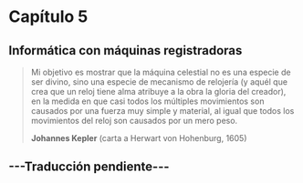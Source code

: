 # Capítulo 5

## Informática con máquinas registradoras

> Mi objetivo es mostrar que la máquina celestial no es una especie de ser divino, sino una especie de mecanismo de relojería (y aquél que crea que un reloj tiene alma atribuye a la obra la gloria del creador), en la medida en que casi todos los múltiples movimientos son causados por una fuerza muy simple y material, al igual que todos los movimientos del reloj son causados por un mero peso.
>
> **Johannes Kepler** (carta a Herwart von Hohenburg, 1605)


## ---Traducción pendiente---
